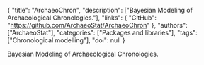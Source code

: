 {
  "title": "ArchaeoChron",
  "description": ["Bayesian Modeling of Archaeological Chronologies."],
  "links": {
    "GitHub": "https://github.com/ArchaeoStat/ArchaeoChron"
  },
  "authors": ["ArchaeoStat"],
  "categories": ["Packages and libraries"],
  "tags": ["Chronological modelling"],
  "doi": null
}

<!-- Generated by csv2md.R – do not edit by hand -->

Bayesian Modeling of Archaeological Chronologies.